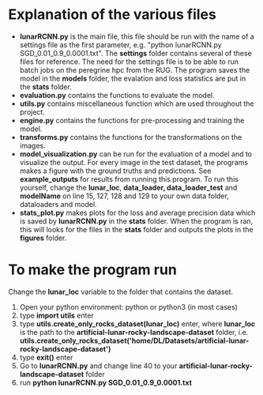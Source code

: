 # Explanation of the various files
- **lunarRCNN.py** is the main file, this file should be run with the name of a settings file as the first parameter, e.g.  "python lunarRCNN.py SGD_0.01_0.9_0.0001.txt". The **settings** folder contains several of these files for reference. The need for the settings file is to be able to run batch jobs on the peregrine hpc from the RUG. The program saves the model in the **models** folder, the evalation and loss statistics are put in the **stats** folder.
- **evaluation.py** contains the functions to evaluate the model.
- **utils.py** contains miscellaneous function which are used throughout the project.
- **engine.py** contains the functions for pre-processing and training the model.
- **transforms.py** contains the functions for the transformations on the images.
- **model_visualization.py** can be run for the evaluation of a model and to visualize the output. For every image in the test dataset, the programs makes a figure with the ground truths and predictions. See **example_outputs** for results from running this program. To run this yourself, change the **lunar_loc**, **data_loader, data_loader_test** and **modelName** on line 15, 127, 128 and 129 to your own data folder, dataloaders and model.
- **stats_plot.py** makes plots for the loss and average precision data which is saved by **lunarRCNN.py** in the **stats** folder. When the program is ran, this will looks for the files in the **stats** folder and outputs the plots in the **figures** folder.

# To make the program run
Change the **lunar_loc** variable to the folder that contains the dataset.

1. Open your python environment: python or python3 (in most cases)
2. type **import utils** enter
3. type **utils.create_only_rocks_dataset(lunar_loc)** enter, where **lunar_loc** is the path to the **artificial-lunar-rocky-landscape-dataset** folder, i.e. **utils.create_only_rocks_dataset('home/DL/Datasets/artificial-lunar-rocky-landscape-dataset')**
4. type **exit()** enter
5. Go to **lunarRCNN.py** and change line 40 to your **artificial-lunar-rocky-landscape-dataset** folder
6. run **python lunarRCNN.py SGD_0.01_0.9_0.0001.txt**


